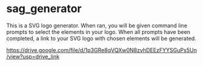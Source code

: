 # sag_generator
This is a SVG logo generator. When ran, you will be given command line prompts to select the elements in your logo. When all prompts have been completed, a link to your SVG logo with chosen elements will be generated.

https://drive.google.com/file/d/1p3GRe8qVQXw0N8zvhDEEzFYYSGuPs5Un/view?usp=drive_link